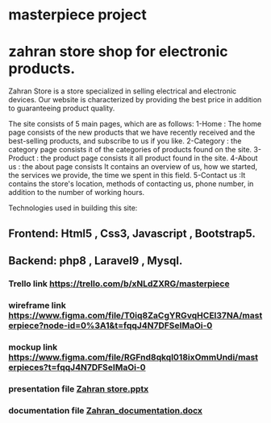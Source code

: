 # masterpiece project

# zahran store shop for electronic products.


Zahran Store is a store specialized in selling electrical and electronic devices. Our website is characterized by providing the best price in addition to guaranteeing product quality.

The site consists of 5 main pages, which are as follows:
1-Home : The home page consists of the new products that we have recently received and the best-selling products, and subscribe to us if you like.
2-Category : the category page consists it of the categories of products found on the site.
3-Product : the product page consists it all product found in the site.
4-About us : the about page consists It contains an overview of us, how we started, the services we provide, the time we spent in this field.
5-Contact us :It contains the store's location, methods of contacting us, phone number, in addition to the number of working hours.

Technologies used in building this site:
## Frontend: Html5 , Css3, Javascript , Bootstrap5.
## Backend: php8 , Laravel9 , Mysql.

### Trello link https://trello.com/b/xNLdZXRG/masterpiece
### wireframe link https://www.figma.com/file/T0iq8ZaCgYRGvqHCEl37NA/masterpiece?node-id=0%3A1&t=fqqJ4N7DFSeIMaOi-0
### mockup link https://www.figma.com/file/RGFnd8qkql018ixOmmUndi/masterpieces?t=fqqJ4N7DFSeIMaOi-0
### presentation file [Zahran store.pptx](https://github.com/AhmadyZahran/final-project/files/10312879/Zahran.store.pptx)
### documentation file [Zahran_documentation.docx](https://github.com/AhmadyZahran/final-project/files/10312880/Zahran_documentation.docx)
